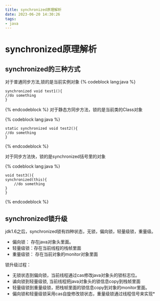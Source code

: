 ```yaml
---
title: synchronized原理解析
date: 2023-06-20 14:30:26
tags:
- java
---
```


# synchronized原理解析

## synchronized的三种方式
对于普通同步方法,锁的是当前实例对象
{% codeblock  lang:java   %}

    synchronized void test1(){
    //do something
    }
{% endcodeblock %}
对于静态方同步方法，锁的是当前类的Class对象

{% codeblock  lang:java   %}

    static synchronized void test2(){
    //do something
    }

{% endcodeblock %}

对于同步方法快，锁的是synchronized括号里的对象

{% codeblock  lang:java   %}

    void test3(){
	synchronized(this){
		//do something	
	}
    }

{% endcodeblock %}

## synchronized锁升级

jdk1.6之后，synchronized锁有四种状态，无锁，偏向锁，轻量级锁，重量级。

- 偏向锁： 存在java对象头里面。
- 轻量级锁：存在当前线程的栈帧里面
- 重量级锁： 存在当前对象的monitor对象里面

锁升级过程：
- 无锁状态到偏向锁，当前线程通过cas修改java对象头的锁标志位。
- 谝向锁到轻量级锁, 当前线程把java对象头的锁信息copy到栈帧里面
- 轻量级锁到重量级锁，把栈帧里面的锁信息copy到对象的monitor里面。
- 偏向锁和轻量级锁采用cas自旋修改锁状态，重量级锁通过线程信号来实现*
